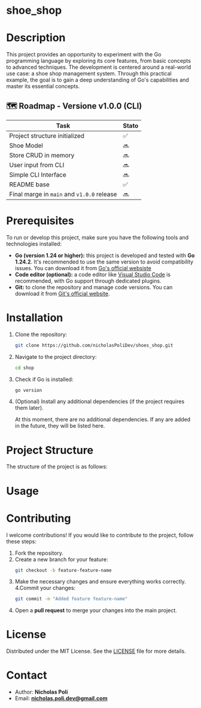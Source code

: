 # shoe_shop

# Description
This project provides an opportunity to experiment with the Go programming language by exploring its core features, from basic concepts to advanced techniques. The development is centered around a real-world use case: a shoe shop management system. Through this practical example, the goal is to gain a deep understanding of Go's capabilities and master its essential concepts.

## 🗺️ Roadmap - Versione v1.0.0 (CLI)

| Task | Stato |
|------|-------|
| Project structure initialized | ✅ |
| Shoe Model | 🔜 |
| Store CRUD in memory | 🔜 |
| User input from CLI | 🔜 |
| Simple CLI Interface | 🔜 |
| README base | ✅ |
| Final marge in `main` and `v1.0.0` release | 🔜 |

# Prerequisites
To run or develop this project, make sure you have the following tools and technologies installed:
- **Go (version 1.24 or higher):** this project is developed and tested with **Go 1.24.2**. It's recommended to use the same version to avoid compatibility issues. You can download it from [Go's official websiste](https://go.dev/)
- **Code editor (optional):** a code editor like [Visual Studio Code](https://code.visualstudio.com/) is recommended, with Go support through dedicated plugins.
- **Git:** to clone the repository and manage code versions. You can download it from [Git's official website](http://github.com/).

# Installation
1. Clone the repository:
   ```bash
   git clone https://github.com/nicholasPoliDev/shoes_shop.git
2. Navigate to the project directory:
   ```bash
   cd shop
3. Check if Go is installed:
   ```bash
   go version
4. (Optional) Install any additional dependencies (if the project requires them later).
   
   At this moment, there are no additional dependencies. If any are added in the future, they will be listed here.

# Project Structure

The structure of the project is as follows:

# Usage

# Contributing
I welcome contributions! If you would like to contribute to the project, follow these steps:
1. Fork the repository.
2. Create a new branch for your feature:
   ```bash
   git checkout -b feature-feature-name
3. Make the necessary changes and ensure everything works correctly.
4.Commit your changes:
   ```bash
   git commit -m "Added feature feature-name"
5. Open a **pull request** to merge your changes into the main project.
# License
Distributed under the MIT License. See the [LICENSE](./LICENSE) file for more details.

# Contact
- Author: **Nicholas Poli**
- Email: **nicholas.poli.dev@gmail.com**
